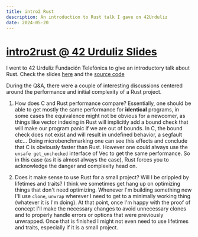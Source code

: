 ```yaml
---
title: intro2 Rust
description: An introduction to Rust talk I gave on 42Urduliz
date: 2024-05-20
---
```


# [intro2rust @ 42 Urduliz Slides](https://jonboh.dev/intro2rust/)

I went to 42 Urduliz Fundación Telefónica to give an introductory talk about Rust.
Check the slides [here](https://jonboh.dev/intro2rust/) and the [source code](https://github.com/jonboh/intro2rust)

During the Q&A, there were a couple of interesting discussions centered around the performance and
initial complexity of a Rust project.

1. How does C and Rust performance compare?
Essentially, one should be able to get mostly the same performance for **identical** programs,
in some cases the equivalence might not be obvious for a newcomer, as things like vector indexing
in Rust will implicitly add a bound check that will make our program panic if we are out of bounds.
In C, the bound check does not exist and will result in undefined behavior, a segfault etc...
Doing microbenchmarking one can see this effects and conclude that C is obviously faster than Rust.
However one could always use the `unsafe get_unchecked` interface of Vec to get the same performance.
So in this case (as it is almost always the case), Rust forces you to acknowledge the danger and
complexity head on.

2. Does it make sense to use Rust for a small project? Will I be crippled by lifetimes and traits?
I think we sometimes get hang up on optimizing things that don't need optimizing.
Whenever I'm building something new I'll use `clone`, `unwrap` wherever I need to get to a minimally
working thing (whatever it is I'm doing). At that point, once I'm happy with the proof of concept I'll
make the necessary changes to avoid unnecessary clones and to properly handle errors or options that
were previously unwrapped. Once that is finished I might not even need to use lifetimes and traits,
especially if it is a small project.
